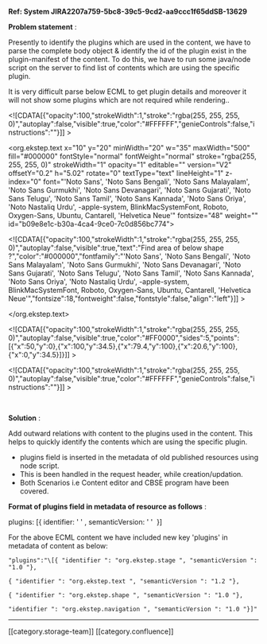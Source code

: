  **Ref: System JIRA2207a759-5bc8-39c5-9cd2-aa9ccc1f65ddSB-13629** 

 **Problem statement** : 

Presently to identify the plugins which are used in the content, we have to parse the complete body object & identify the id of the plugin exist in the plugin-manifest of the content. To do this, we have to run some java/node script on the server to find list of contents which are using the specific plugin.

It is very difficult parse below ECML to get plugin details and moreover it will not show some plugins which are not required while rendering..

<?xml version="1.0"?>

<theme id="theme" version="1.0" startStage="9072ccb0-eb9b-4a6a-8353-5dbc884a843a" compatibilityVersion="2">

<stage x="0" y="0" w="100" h="100" id="9072ccb0-eb9b-4a6a-8353-5dbc884a843a" rotate="">

<config>

<!\[CDATA\[{"opacity":100,"strokeWidth":1,"stroke":"rgba(255, 255, 255, 0)","autoplay":false,"visible":true,"color":"#FFFFFF","genieControls":false,"instructions":""}]] >

</config>

<param name="next" value="6b3d14e5-5d66-44bc-895d-bb53111666d6"/>

<manifest/>

<org.ekstep.text x="10" y="20" minWidth="20" w="35" maxWidth="500" fill="#000000" fontStyle="normal" fontWeight="normal" stroke="rgba(255, 255, 255, 0)" strokeWidth="1" opacity="1" editable="" version="V2" offsetY="0.2" h="5.02" rotate="0" textType="text" lineHeight="1" z-index="0" font="'Noto Sans', 'Noto Sans Bengali', 'Noto Sans Malayalam', 'Noto Sans Gurmukhi', 'Noto Sans Devanagari', 'Noto Sans Gujarati', 'Noto Sans Telugu', 'Noto Sans Tamil', 'Noto Sans Kannada', 'Noto Sans Oriya', 'Noto Nastaliq Urdu', -apple-system, BlinkMacSystemFont, Roboto, Oxygen-Sans, Ubuntu, Cantarell, 'Helvetica Neue'" fontsize="48" weight="" id="b09e8e1c-b30a-4ca4-9ce0-7c0d856bc774">

<config>

<!\[CDATA\[{"opacity":100,"strokeWidth":1,"stroke":"rgba(255, 255, 255, 0)","autoplay":false,"visible":true,"text":"Find area of below shape ?","color":"#000000","fontfamily":"'Noto Sans', 'Noto Sans Bengali', 'Noto Sans Malayalam', 'Noto Sans Gurmukhi', 'Noto Sans Devanagari', 'Noto Sans Gujarati', 'Noto Sans Telugu', 'Noto Sans Tamil', 'Noto Sans Kannada', 'Noto Sans Oriya', 'Noto Nastaliq Urdu', -apple-system, BlinkMacSystemFont, Roboto, Oxygen-Sans, Ubuntu, Cantarell, 'Helvetica Neue'","fontsize":18,"fontweight":false,"fontstyle":false,"align":"left"}]] >

</config>

</org.ekstep.text>

<shape type="polygon" x="16.39" y="39.26" fill="#FF0000" w="14" h="25" sides="5" stroke="rgba(255, 255, 255, 0)" strokeWidth="1" opacity="1" rotate="0" z-index="1" id="480eceb9-bb9b-4d82-9362-dd810e019173">

<config>

<!\[CDATA\[{"opacity":100,"strokeWidth":1,"stroke":"rgba(255, 255, 255, 0)","autoplay":false,"visible":true,"color":"#FF0000","sides":5,"points":\[{"x":50,"y":0},{"x":100,"y":34.5},{"x":79.4,"y":100},{"x":20.6,"y":100},{"x":0,"y":34.5}]}]] >

</config>

</shape>

</stage>

<stage x="0" y="0" w="100" h="100" id="6b3d14e5-5d66-44bc-895d-bb53111666d6" rotate="">

<config>

<!\[CDATA\[{"opacity":100,"strokeWidth":1,"stroke":"rgba(255, 255, 255, 0)","autoplay":false,"visible":true,"color":"#FFFFFF","genieControls":false,"instructions":""}]] >

</config>

<param name="previous" value="9072ccb0-eb9b-4a6a-8353-5dbc884a843a"/>

<manifest/>

</stage>

<manifest>

<media id="6a37280a-984a-4b43-a89d-0e6de1e371d7" plugin="org.ekstep.navigation" ver="1.0" src="/content-plugins/org.ekstep.navigation-1.0/renderer/controller/navigation_ctrl.js" type="js"/>

<media id="6c79d465-3875-43b5-a353-65ebcd395328" plugin="org.ekstep.navigation" ver="1.0" src="/content-plugins/org.ekstep.navigation-1.0/renderer/templates/navigation.html" type="js"/>

<media id="org.ekstep.navigation" plugin="org.ekstep.navigation" ver="1.0" src="/content-plugins/org.ekstep.navigation-1.0/renderer/plugin.js" type="plugin"/>

<media id="org.ekstep.navigation_manifest" plugin="org.ekstep.navigation" ver="1.0" src="/content-plugins/org.ekstep.navigation-1.0/manifest.json" type="json"/>

<media id="org.ekstep.text" plugin="org.ekstep.text" ver="1.2" src="/content-plugins/org.ekstep.text-1.2/renderer/supertextplugin.js" type="plugin"/>

<media id="org.ekstep.text_manifest" plugin="org.ekstep.text" ver="1.2" src="/content-plugins/org.ekstep.text-1.2/manifest.json" type="json"/>

</manifest>

 **<plugin-manifest>** 

 **<plugin id="org.ekstep.navigation" ver="1.0" type="plugin" depends=""/>** 

 **<plugin id="org.ekstep.text" ver="1.2" type="plugin" depends=""/>** 

 **</plugin-manifest>** 

</theme> 

 **Solution** : 

Add outward relations with content to the plugins used in the content. This helps to quickly identify the contents which are using the specific plugin.


* plugins field is inserted in the metadata of old published resources using node script.
* This is been handled in the request header, while creation/updation.
* Both Scenarios i.e Content editor and CBSE program have been covered.

 **Format of plugins field in metadata of resource as follows** :

plugins: \[{ identifier: ' ' , semanticVersion: ' '  }]

For the above ECML content we have included new key 'plugins' in metadata of content as below:


```
"plugins":"\[{ "identifier ": "org.ekstep.stage ", "semanticVersion ": "1.0 "},

{ "identifier ": "org.ekstep.text ", "semanticVersion ": "1.2 "},

{ "identifier ": "org.ekstep.shape ", "semanticVersion ": "1.0 "},

"identifier ": "org.ekstep.navigation ", "semanticVersion ": "1.0 "}]"
```


*****

[[category.storage-team]] 
[[category.confluence]] 
